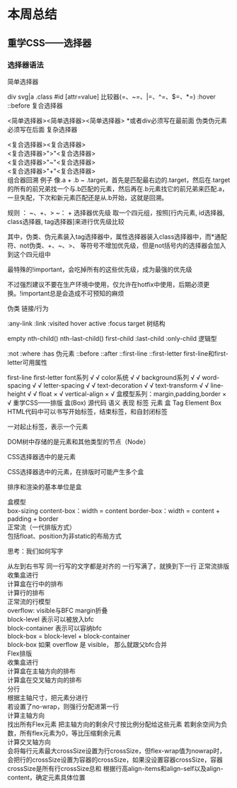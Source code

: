 # 本周总结
## 重学CSS——选择器

### 选择器语法
简单选择器

div svg|a
.class
#id
[attr=value] 比较器(=、~=、|=、^=、$=、*=)
:hover
::before
复合选择器

<简单选择器><简单选择器><简单选择器>
*或者div必须写在最前面
伪类伪元素必须写在后面
复杂选择器

<复合选择器><复合选择器>  
<复合选择器>">"<复合选择器>  
<复合选择器>"~"<复合选择器>  
<复合选择器>"+"<复合选择器>  
组合器回溯
例子
像.a + .b ~ .target，首先是匹配最右边的.target，然后在.target的所有的前兄弟找一个与.b匹配的元素，然后再在.b元素找它的前兄弟来匹配.a，一旦失配，下次和新元素匹配还是从.b开始，这就是回溯。

规则
<SP>： ~、+、>
~： +
选择器优先级
取一个四元组，按照[行内元素, id选择器, class选择器, tag选择器]来进行优先级比较

其中，伪类、伪元素装入tag选择器中，属性选择器装入class选择器中，而*通配符、not伪类、+、~、>、 等符号不增加优先级，但是not括号内的选择器会加入到这个四元组中

最特殊的!important，会吃掉所有的这些优先级，成为最强的优先级

不过强烈建议不要在生产环境中使用，仅允许在hotfix中使用，后期必须更换。!important总是会造成不可预知的麻烦

伪类
链接/行为

:any-link
:link :visited
hover
active
:focus
target
树结构

empty
nth-child()
nth-last-child()
first-child :last-child :only-child
逻辑型

:not
:where :has
伪元素
::before
::after
::first-line
::first-letter
first-line和first-letter可用属性

first-line	first-letter
font系列	√	√
color系统	√	√
background系列	√	√
word-spacing	√	√
letter-spacing	√	√
text-decoration	√	√
text-transform	√	√
line-height	√	√
float	×	√
vertical-align	×	√
盒模型系列：margin,padding,border	×	√
重学CSS——排版
盒(Box)
源代码	语义	表现
标签	元素	盒
Tag	Element	Box
HTML代码中可以书写开始标签，结束标签，和自封闭标签

一对起止标签，表示一个元素

DOM树中存储的是元素和其他类型的节点（Node）

CSS选择器选中的是元素

CSS选择器选中的元素，在排版时可能产生多个盒

排序和渲染的基本单位是盒

盒模型  
box-sizing
content-box：width = content
border-box：width = content + padding + border  
正常流（一代排版方式）  
包括float、position为非static的布局方式

思考：我们如何写字

从左到右书写
同一行写的文字都是对齐的
一行写满了，就换到下一行
正常流排版  
收集盒进行  
计算盒在行中的排布  
计算行的排布  
正常流的行模型  
overflow: visible与BFC
margin折叠  
block-level 表示可以被放入bfc  
block-container 表示可以容纳bfc  
block-box = block-level + block-container  
block-box 如果 overflow 是 visible， 那么就跟父bfc合并  
Flex排版  
收集盒进行  
计算盒在主轴方向的排布  
计算盒在交叉轴方向的排布  
分行  
根据主轴尺寸，把元素分进行  
若设置了no-wrap，则强行分配进第一行  
计算主轴方向  
找出所有Flex元素
把主轴方向的剩余尺寸按比例分配给这些元素
若剩余空间为负数，所有flex元素为0，等比压缩剩余元素  
计算交叉轴方向   
会将每行元素最大crossSize设置为行crossSize，但flex-wrap值为nowrap时，会把行的crossSize设置为容器的crossSize，如果没设置容器crossSize，容器crossSize是所有行crossSize总和
根据行高align-items和align-self以及align-content，确定元素具体位置